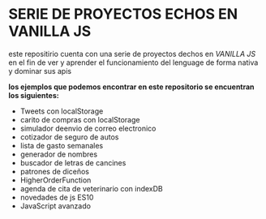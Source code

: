 # SERIE DE PROYECTOS ECHOS EN **VANILLA JS**

este repositirio cuenta con una serie de proyectos dechos en *VANILLA JS* en el fin de ver y aprender el funcionamiento del lenguage de forma nativa y dominar sus apis

**los ejemplos que podemos encontrar en este repositorio se encuentran los siguientes:**

* Tweets con localStorage
* carito de compras con localStorage
* simulador deenvio de correo electronico
* cotizador de seguro de autos
* lista de gasto semanales
* generador de nombres
* buscador de letras de cancines
* patrones de diceños
* HigherOrderFunction
* agenda de cita de veterinario con indexDB
* novedades de js ES10
* JavaScript avanzado